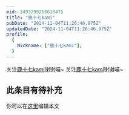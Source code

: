 ```yaml
---
mid: 3493299268618475
title: "鹿十七kami"
pubDate: "2024-11-04T11:26:46.975Z"
updatedDate: "2024-11-04T11:26:46.975Z"
profile:
  {
    Nickname: ["鹿十七kami"],
  }
---
```


关注[鹿十七kami](https://space.bilibili.com/3493299268618475)谢谢喵~ 关注[鹿十七kami](https://space.bilibili.com/3493299268618475)谢谢喵~

## 此条目有待补充
你可以在[这里](https://github.com/Yuhanawa/VTuber.ICU-Content/edit/master/v/鹿十七kami/index.md)编辑本文
